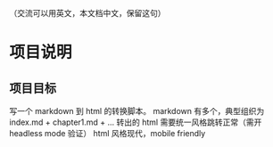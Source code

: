 （交流可以用英文，本文档中文，保留这句）

# 项目说明

## 项目目标
写一个 markdown 到 html 的转换脚本。
markdown 有多个，典型组织为 index.md + chapter1.md + ...
转出的 html 需要统一风格跳转正常（需开 headless mode 验证）
html 风格现代，mobile friendly

